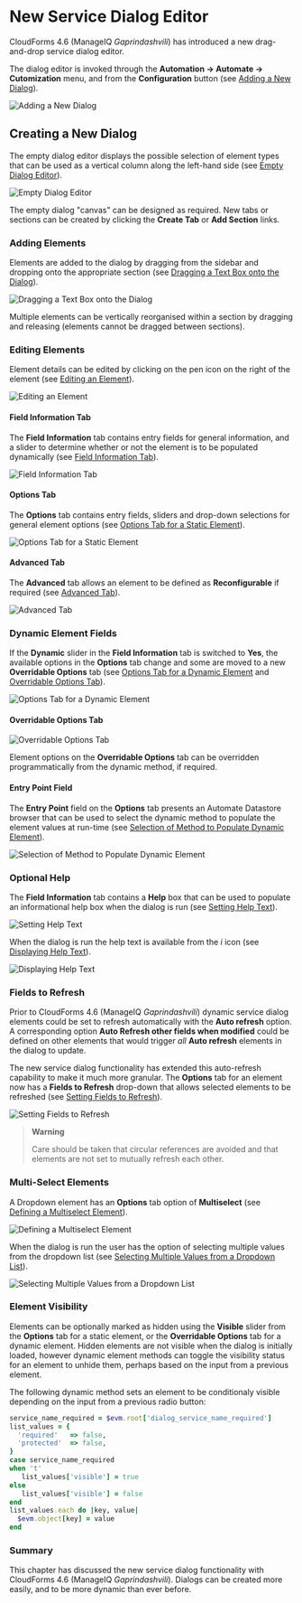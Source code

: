 # New Service Dialog Editor

CloudForms 4.6 (ManageIQ *Gaprindashvili*) has introduced a new drag-and-drop service dialog editor.

The dialog editor is invoked through the **Automation -> Automate -> Cutomization** menu, and from the **Configuration** button (see [Adding a New Dialog](#i1)).

![Adding a New Dialog](images/screenshot1.png)

## Creating a New Dialog

The empty dialog editor displays the possible selection of element types that can be used as a vertical column along the left-hand side (see [Empty Dialog Editor](#i2)).

![Empty Dialog Editor](images/screenshot2.png)

The empty dialog "canvas" can be designed as required. New tabs or sections can be created by clicking the **Create Tab** or **Add Section** links. 

### Adding Elements

Elements are added to the dialog by dragging from the sidebar and dropping onto the appropriate section (see [Dragging a Text Box onto the Dialog](#i3)).

![Dragging a Text Box onto the Dialog](images/screenshot3c.png)

Multiple elements can be vertically reorganised within a section by dragging and releasing (elements cannot be dragged between sections).

### Editing Elements

Element details can be edited by clicking on the pen icon on the right of the element (see [Editing an Element](#i4)).

![Editing an Element](images/screenshot4.png)

#### Field Information Tab

The **Field Information** tab contains entry fields for general information, and a slider to determine whether or not the element is to be populated dynamically (see [Field Information Tab](#i5)).

![Field Information Tab](images/screenshot5.png)

#### Options Tab

The **Options** tab contains entry fields, sliders and drop-down selections for general element options (see [Options Tab for a Static Element](#i6)).

![Options Tab for a Static Element](images/screenshot6.png)

#### Advanced Tab

The **Advanced** tab allows an element to be defined as **Reconfigurable** if required (see [Advanced Tab](#i7)).

![Advanced Tab](images/screenshot7.png)

### Dynamic Element Fields

If the **Dynamic** slider in the **Field Information** tab is switched to **Yes**, the available options in the **Options** tab change and some are moved to a new **Overridable Options** tab (see [Options Tab for a Dynamic Element](#i8) and [Overridable Options Tab](#i9)).

![Options Tab for a Dynamic Element](images/screenshot9.png)

#### Overridable Options Tab

![Overridable Options Tab](images/screenshot8.png)

Element options on the **Overridable Options** tab can be overridden programmatically from the dynamic method, if required.

#### Entry Point Field

The **Entry Point** field on the **Options** tab presents an Automate Datastore browser that can be used to select the dynamic method to populate the element values at run-time (see [Selection of Method to Populate Dynamic Element](#i10)).

![Selection of Method to Populate Dynamic Element](images/screenshot10.png)

### Optional Help

The **Field Information** tab contains a **Help** box that can be used to populate an informational help box when the dialog is run (see [Setting Help Text](#i11)).

![Setting Help Text](images/screenshot11.png)

When the dialog is run the help text is available from the _i_ icon (see [Displaying Help Text](#i12)).

![Displaying Help Text](images/screenshot12.png)

### Fields to Refresh

Prior to CloudForms 4.6 (ManageIQ *Gaprindashvili*) dynamic service dialog elements could be set to refresh automatically with the **Auto refresh** option. A corresponding option **Auto Refresh other fields when modified** could be defined on other elements that would trigger _all_ **Auto refresh** elements in the dialog to update.

The new service dialog functionality has extended this auto-refresh capability to make it much more granular. The **Options** tab for an element now has a **Fields to Refresh** drop-down that allows selected elements to be refreshed (see [Setting Fields to Refresh](#i13)).

![Setting Fields to Refresh](images/screenshot13.png)

> **Warning**
> 
> Care should be taken that circular references are avoided and that elements are not set to mutually refresh each other.

### Multi-Select Elements

A Dropdown element has an **Options** tab option of **Multiselect** (see [Defining a Multiselect Element](#i14)).

![Defining a Multiselect Element](images/screenshot14.png)

When the dialog is run the user has the option of selecting multiple values from the dropdown list (see [Selecting Multiple Values from a Dropdown List](#i14)).

![Selecting Multiple Values from a Dropdown List](images/screenshot15.png)

### Element Visibility

Elements can be optionally marked as hidden using the **Visible** slider from the **Options** tab for a static element, or the **Overridable Options** tab for a dynamic element. Hidden elements are not visible when the dialog is initially loaded, however dynamic element methods can toggle the visibility status for an element to unhide them, perhaps based on the input from a previous element.

The following dynamic method sets an element to be conditionaly visible depending on the input from a previous radio button:

``` ruby
service_name_required = $evm.root['dialog_service_name_required']
list_values = {
  'required'   => false,
  'protected'  => false,
}
case service_name_required
when 't'
   list_values['visible'] = true
else
   list_values['visible'] = false
end
list_values.each do |key, value|
  $evm.object[key] = value
end
```

### Summary

This chapter has discussed the new service dialog functionality with CloudForms 4.6 (ManageIQ *Gaprindashvili*). Dialogs can be created more easily, and to be more dynamic than ever before.
